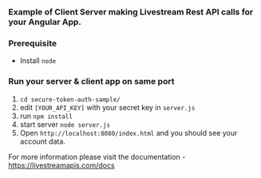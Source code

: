 ### Example of Client Server making Livestream Rest API calls for your Angular App.

### Prerequisite
- Install `node`

### Run your server & client app on same port

1. `cd secure-token-auth-sample/`
2. edit `[YOUR_API_KEY]` with your secret key in `server.js`
2. run `npm install`
3. start server `node server.js`
4. Open `http://localhost:8080/index.html` and you should see your account data. 

For more information please visit the documentation - https://livestreamapis.com/docs
